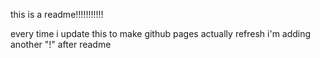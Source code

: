 this is a readme!!!!!!!!!!!

every time i update this to make github pages actually refresh i'm adding another "!" after readme
